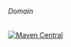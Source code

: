 ###### Domain
[![Maven Central](https://maven-badges.herokuapp.com/maven-central/com.github.rostislav-maslov.rcore/domain/badge.svg)](https://maven-badges.herokuapp.com/maven-central/com.github.rostislav-maslov.rcore/domain)
